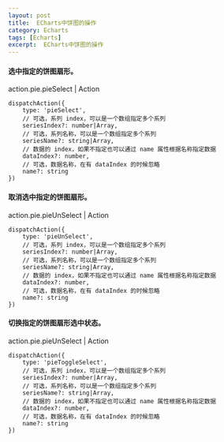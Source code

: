 ```yaml
---
layout: post
title:  ECharts中饼图的操作
category: Echarts
tags: [Echarts]
excerpt:  ECharts中饼图的操作
---
```


#### 选中指定的饼图扇形。 ####

action.pie.pieSelect   |  Action

	dispatchAction({
	    type: 'pieSelect',
	    // 可选，系列 index，可以是一个数组指定多个系列
	    seriesIndex?: number|Array,
	    // 可选，系列名称，可以是一个数组指定多个系列
	    seriesName?: string|Array,
	    // 数据的 index，如果不指定也可以通过 name 属性根据名称指定数据
	    dataIndex?: number,
	    // 可选，数据名称，在有 dataIndex 的时候忽略
	    name?: string
	})


#### 取消选中指定的饼图扇形。 ####

action.pie.pieUnSelect   |  Action

	dispatchAction({
	    type: 'pieUnSelect',
	    // 可选，系列 index，可以是一个数组指定多个系列
	    seriesIndex?: number|Array,
	    // 可选，系列名称，可以是一个数组指定多个系列
	    seriesName?: string|Array,
	    // 数据的 index，如果不指定也可以通过 name 属性根据名称指定数据
	    dataIndex?: number,
	    // 可选，数据名称，在有 dataIndex 的时候忽略
	    name?: string
	})



#### 切换指定的饼图扇形选中状态。 ####

action.pie.pieUnSelect   |  Action

	dispatchAction({
	    type: 'pieToggleSelect',
	    // 可选，系列 index，可以是一个数组指定多个系列
	    seriesIndex?: number|Array,
	    // 可选，系列名称，可以是一个数组指定多个系列
	    seriesName?: string|Array,
	    // 数据的 index，如果不指定也可以通过 name 属性根据名称指定数据
	    dataIndex?: number,
	    // 可选，数据名称，在有 dataIndex 的时候忽略
	    name?: string
	})

